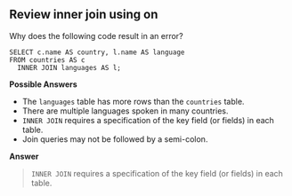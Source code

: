 ## Review inner join using on

Why does the following code result in an error?

```
SELECT c.name AS country, l.name AS language
FROM countries AS c
  INNER JOIN languages AS l;
```

**Possible Answers**

* The `languages` table has more rows than the `countries` table.
* There are multiple languages spoken in many countries.
* `INNER JOIN` requires a specification of the key field (or fields) in each table.
* Join queries may not be followed by a semi-colon.

**Answer**

> `INNER JOIN` requires a specification of the key field (or fields) in each table.